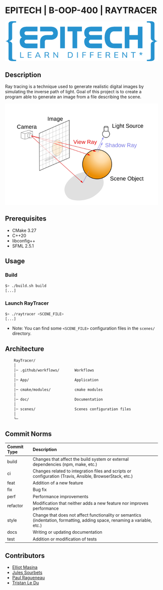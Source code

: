 # EPITECH | B-OOP-400 | RAYTRACER

![Epitech](doc/png/Epitech_banner.png)


## Description

Ray tracing is a technique used to generate realistic digital images by simulating the inverse path of light.
Goal of this project is to create a program able to generate an image from a file describing the scene.

<p align="center">
    <img src="doc/png/raytracer.png" alt="Architecture">
</p>

## Prerequisites

- CMake 3.27
- C++20
- libconfig++
- SFML 2.5.1


## Usage


### Build

```bash
$> ./build.sh build
[...]
```


### Launch RayTracer

```bash
$> ./raytracer <SCENE_FILE>
[...]
```

 - Note: You can find some `<SCENE_FILE>` configuration files in the `scenes/` directory.


## Architecture

```
    RayTracer/
    │
    │─ .github/workflows/       Workflows
    │
    │─ App/                     Application
    │
    │─ cmake/modules/           cmake modules
    │
    │─ doc/                     Documentation
    │
    │─ scenes/                  Scenes configuration files
    │
    └─
```


## Commit Norms

| Commit Type | Description                                                                                                               |
|:------------|:--------------------------------------------------------------------------------------------------------------------------|
| build       | Changes that affect the build system or external dependencies (npm, make, etc.)                                           |
| ci          | Changes related to integration files and scripts or configuration (Travis, Ansible, BrowserStack, etc.)                   |
| feat        | Addition of a new feature                                                                                                 |
| fix         | Bug fix                                                                                                                   |
| perf        | Performance improvements                                                                                                  |
| refactor    | Modification that neither adds a new feature nor improves performance                                                     |
| style       | Change that does not affect functionality or semantics (indentation, formatting, adding space, renaming a variable, etc.) |
| docs        | Writing or updating documentation                                                                                         |
| test        | Addition or modification of tests                                                                                         |


## Contributors
- [Elliot Masina](https://github.com/bobis33)
- [Jules Sourbets](https://github.com/wwLeji)
- [Paul Ragueneau](https://github.com/Periicles)
- [Tristan Le Du](https://github.com/ShrimpPR)
